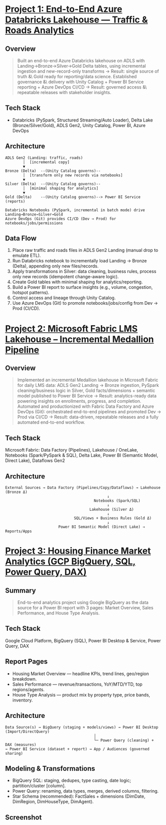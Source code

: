 # [Project 1: End-to-End Azure Databricks Lakehouse — Traffic & Roads Analytics](https://github.com/khanhmdinh/khanhmdinh.github.io/tree/main/01_End-to-End%20Azure%20Databricks%20Lakehouse%20%E2%80%93%20Traffic%20%26%20Roads%20Analytics)

## Overview
> Built an end-to-end Azure Databricks lakehouse on ADLS with Landing→Bronze→Silver→Gold Delta tables, using incremental ingestion and new-record-only transforms → Result: single source of truth \&\ Gold ready for reporting/data science.
> Established governance \&\ delivery with Unity Catalog + Power BI Service reporting + Azure DevOps CI/CD → Result: governed access \&\ repeatable releases with stakeholder insights.

## Tech Stack
* Databricks (PySpark, Structured Streaming/Auto Loader), Delta Lake (Bronze/Silver/Gold), ADLS Gen2, Unity Catalog, Power BI, Azure DevOps

## Architecture
```postgresql
ADLS Gen2 (Landing: traffic, roads)
        │  [incremental copy]
        ▼
Bronze (Delta)  --(Unity Catalog governs)--
        │  [transform only new records via notebooks]
        ▼
Silver (Delta)  --(Unity Catalog governs)--
        │  [minimal shaping for analytics]
        ▼
Gold (Delta)    --(Unity Catalog governs)--> Power BI Service (reports)

Databricks Notebooks (PySpark, incremental in batch mode) drive Landing→Bronze→Silver→Gold
Azure DevOps (Git) provides CI/CD (Dev → Prod) for notebooks/jobs/permissions

```

## Data Flow
1. Place raw traffic and roads files in ADLS Gen2 Landing (manual drop to emulate ETL).
2. Run Databricks notebook to incrementally load Landing → Bronze (Delta), appending only new files/records.
3. Apply transformations in Silver: data cleaning, business rules, process only new records (idempotent change-aware logic).
4. Create Gold tables with minimal shaping for analytics/reporting.
5. Build a Power BI report to surface insights (e.g., volume, congestion, hotspot patterns).
6. Control access and lineage through Unity Catalog.
7. Use Azure DevOps (Git) to promote notebooks/jobs/config from Dev → Prod (CI/CD).

# [Project 2: Microsoft Fabric LMS Lakehouse – Incremental Medallion Pipeline](https://github.com/khanhmdinh/khanhmdinh.github.io/tree/main/02_Microsoft%20Fabric%20LMS%20Lakehouse%20%E2%80%93%20Incremental%20Medallion%20Pipeline)

## Overview
> Implemented an incremental Medallion lakehouse in Microsoft Fabric for daily LMS data: ADLS Gen2 Landing → Bronze ingestion, PySpark cleaning/business logic in Silver, Gold facts/dimensions + semantic model published to Power BI Service → Result: analytics-ready data powering insights on enrollments, progress, and completion.
> Automated and productionized with Fabric Data Factory and Azure DevOps (Git): orchestrated end-to-end pipelines and promoted Dev → Prod via CI/CD → Result: data-driven, repeatable releases and a fully automated end-to-end workflow.

## Tech Stack
Microsoft Fabric: Data Factory (Pipelines), Lakehouse / OneLake, Notebooks (Spark/PySpark & SQL), Delta Lake, Power BI (Semantic Model, Direct Lake), Dataflows Gen2

## Architecture

```
External Sources → Data Factory (Pipelines/Copy/Dataflows) → Lakehouse (Bronze Δ)
                                              ↓
                                        Notebooks (Spark/SQL)
                                              ↓
                                      Lakehouse (Silver Δ)
                                              ↓
                               SQL/Views + Business Rules (Gold Δ)
                                              ↓
                        Power BI Semantic Model (Direct Lake) → Reports/Apps
```


# [Project 3: Housing Finance Market Analytics (GCP BigQuery, SQL, Power Query, DAX)](https://github.com/khanhmdinh/khanhmdinh.github.io/tree/main/03_Housing%20Finance%20Market%20Analytics)

## Summary
> End-to-end analytics project using Google BigQuery as the data source for a Power BI report with 3 pages: Market Overview, Sales Performance, and House Type Analysis.

## Tech Stack
Google Cloud Platform, BigQuery (SQL), Power BI Desktop & Service, Power Query, DAX

## Report Pages
* Housing Market Overview — headline KPIs, trend lines, geo/region breakdown.
* Sales Performance — revenue/transactions, YoY/MTD/YTD, top regions/agents.
* House Type Analysis — product mix by property type, price bands, inventory.

## Architecture
```
Data Source(s) → BigQuery (staging + models/views) → Power BI Desktop (Import/DirectQuery)
                                        │
                                        └─ Power Query (cleaning) + DAX (measures)
→ Power BI Service (dataset + report) → App / Audiences (governed sharing)
```

## Modeling & Transformations
* BigQuery SQL: staging, dedupes, type casting, date logic; partition/cluster [column].
* Power Query: renaming, data types, merges, derived columns, filtering.
* Star Schema (recommended): FactSales + dimensions (DimDate, DimRegion, DimHouseType, DimAgent).

## Screenshot
